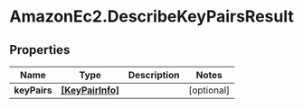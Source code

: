 # AmazonEc2.DescribeKeyPairsResult

## Properties

Name | Type | Description | Notes
------------ | ------------- | ------------- | -------------
**keyPairs** | [**[KeyPairInfo]**](KeyPairInfo.md) |  | [optional] 


